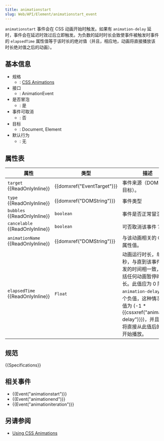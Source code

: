 ```yaml
---
title: animationstart
slug: Web/API/Element/animationstart_event
---
```


`animationstart` 事件会在 CSS 动画开始时触发。如果有 `animation-delay` 延时，事件会在延迟时效过后立即触发。为负数的延时时长会致使事件被触发时事件的 `elapsedTime` 属性值等于该时长的绝对值（并且，相应地，动画将直接播放该时长绝对值之后的动画）。

## 基本信息

- 规格
  - : [CSS Animations](http://www.w3.org/TR/css3-animations/#animation-events)
- 接口
  - : AnimationEvent
- 是否冒泡
  - : 是
- 事件可取消
  - : 否
- 目标
  - : Document, Element
- 默认行为
  - : 无

## 属性表

| 属性                                     | 类型                                 | 描述                                                                                                                                                                                                                                        |
| ---------------------------------------- | ------------------------------------ | ------------------------------------------------------------------------------------------------------------------------------------------------------------------------------------------------------------------------------------------- |
| `target` {{ReadOnlyInline}}        | {{domxref("EventTarget")}} | 事件来源（DOM 顶层目标）。                                                                                                                                                                                                                  |
| `type` {{ReadOnlyInline}}          | {{domxref("DOMString")}}     | 事件类型                                                                                                                                                                                                                                    |
| `bubbles` {{ReadOnlyInline}}       | `boolean`                            | 事件是否正常冒泡？                                                                                                                                                                                                                          |
| `cancelable` {{ReadOnlyInline}}    | `boolean`                            | 可否取消该事件？                                                                                                                                                                                                                            |
| `animationName` {{ReadOnlyInline}} | {{domxref("DOMString")}}     | 与该动画相关的 CSS 属性值。                                                                                                                                                                                                                 |
| `elapsedTime` {{ReadOnlyInline}}   | `Float`                              | 动画运行时长，单位为秒，与直到该事件被触发的时间相一致，不包括任何动画暂停时的时长。此值应为 0 除非 `animation-delay` 是一个负值，这种情况下此值为 (-1 \* {{cssxref("animation-delay")}})，并且动画将直接从此值后的序列开始播放。 |

## 规范

{{Specifications}}

## 相关事件

- {{Event("animationstart")}}
- {{Event("animationend")}}
- {{Event("animationiteration")}}

## 另请参阅

- [Using CSS Animations](/zh-CN/docs/CSS/Using_CSS_animations)
